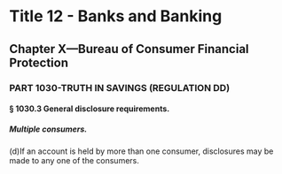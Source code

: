 
# Title 12 - Banks and Banking
## Chapter X—Bureau of Consumer Financial Protection
### PART 1030-TRUTH IN SAVINGS (REGULATION DD)
#### § 1030.3 General disclosure requirements.
##### Multiple consumers.

(d)If an account is held by more than one consumer, disclosures may be made to any one of the consumers.
